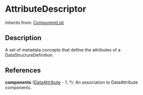 
# AttributeDescriptor

Inherits from: [ComponentList](../Base/ComponentList.md)



## Description

A set of metadata concepts that define the attributes of a DataStructureDefinition.




## References

**components** ([DataAttribute](DataAttribute.md) - 1..*): An association to DataAttribute components.




